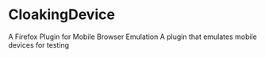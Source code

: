 # CloakingDevice
A Firefox Plugin for Mobile Browser Emulation
A plugin that emulates mobile devices for testing
